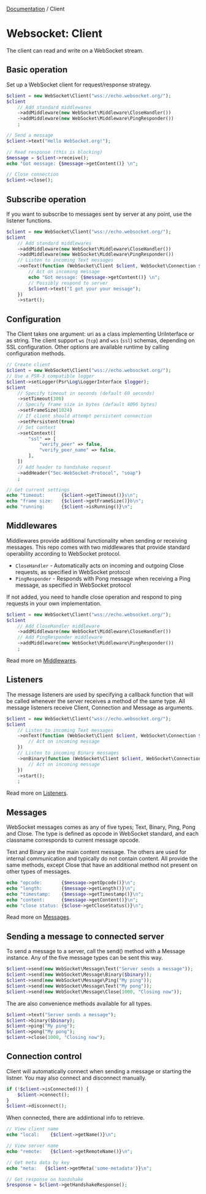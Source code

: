 [Documentation](Index.md) / Client

# Websocket: Client

The client can read and write on a WebSocket stream.

## Basic operation

Set up a WebSocket client for request/response strategy.

```php
$client = new WebSocket\Client("wss://echo.websocket.org/");
$client
    // Add standard middlewares
    ->addMiddleware(new WebSocket\Middleware\CloseHandler())
    ->addMiddleware(new WebSocket\Middleware\PingResponder())
    ;

// Send a message
$client->text("Hello WebSocket.org!");

// Read response (this is blocking)
$message = $client->receive();
echo "Got message: {$message->getContent()} \n";

// Close connection
$client->close();
```

## Subscribe operation

If you want to subscribe to messages sent by server at any point, use the listener functions.

```php
$client = new WebSocket\Client("wss://echo.websocket.org/");
$client
    // Add standard middlewares
    ->addMiddleware(new WebSocket\Middleware\CloseHandler())
    ->addMiddleware(new WebSocket\Middleware\PingResponder())
    // Listen to incoming Text messages
    ->onText(function (WebSocket\Client $client, WebSocket\Connection $connection, WebSocket\Message\Message $message) {
        // Act on incoming message
        echo "Got message: {$message->getContent()} \n";
        // Possibly respond to server
        $client->text("I got your your message");
    })
    ->start();
```

## Configuration

The Client takes one argument: uri as a class implementing UriInterface or as string.
The client support `ws` (`tcp`) and `wss` (`ssl`) schemas, depending on SSL configuration.
Other options are available runtime by calling configuration methods.

```php
// Create client
$client = new WebSocket\Client("wss://echo.websocket.org/");
// Use a PSR-3 compatible logger
$client->setLogger(Psr\Log\LoggerInterface $logger);
$client
    // Specify timeout in seconds (default 60 seconds)
    ->setTimeout(300)
    // Specify frame size in bytes (default 4096 bytes)
    ->setFrameSize(1024)
    // If client should attempt persistent connection
    ->setPersistent(true)
    // Set context
    ->setContext([
        "ssl" => [
            "verify_peer" => false,
            "verify_peer_name" => false,
        ],
    ])
    // Add header to handshake request
    ->addHeader("Sec-WebSocket-Protocol", "soap")
    ;

// Get current settings
echo "timeout:      {$client->getTimeout()}s\n";
echo "frame size:   {$client->getFrameSize()}b\n";
echo "running:      {$client->isRunning()}\n";
```

## Middlewares

Middlewares provide additional functionality when sending or receiving messages.
This repo comes with two middlewares that provide standard operability according to WebSocket protocol.

* `CloseHandler` - Automatically acts on incoming and outgoing Close requests, as specified in WebSocket protocol
* `PingResponder` - Responds with Pong message when receiving a Ping message, as specified in WebSocket protocol

If not added, you need to handle close operation and respond to ping requests in your own implementation.

```php
$client = new WebSocket\Client("wss://echo.websocket.org/");
$client
    // Add CloseHandler middleware
    ->addMiddleware(new WebSocket\Middleware\CloseHandler())
    // Add PingResponder middleware
    ->addMiddleware(new WebSocket\Middleware\PingResponder())
    ;
```

Read more on [Middlewares](Middlewares.md).

## Listeners

The message listeners are used by specifying a callback function that will be called
whenever the server receives a method of the same type.
All message listeners receive Client, Connection and Message as arguments.

```php
$client = new WebSocket\Client("wss://echo.websocket.org/");
$client
    // Listen to incoming Text messages
    ->onText(function (WebSocket\Client $client, WebSocket\Connection $connection, WebSocket\Message\Text $message) {
        // Act on incoming message
    })
    // Listen to incoming Binary messages
    ->onBinary(function (WebSocket\Client $client, WebSocket\Connection $connection, WebSocket\Message\Binary $message) {
        // Act on incoming message
    })
    ->start();
    ;
```

Read more on [Listeners](Listener.md).

## Messages

WebSocket messages comes as any of five types; Text, Binary, Ping, Pong and Close.
The type is defined as opcode in WebSocket standard, and each classname corresponds to current message opcode.

Text and Binary are the main content message. The others are used for internal communication and typically do not contain content.
All provide the same methods, except Close that have an additional method not present on other types of messages.

```php
echo "opcode:       {$message->getOpcode()}\n";
echo "length:       {$message->getLength()}\n";
echo "timestamp:    {$message->getTimestamp()}\n";
echo "content:      {$message->getContent()}\n";
echo "close status: {$close->getCloseStatus()}\n";
```

Read more on [Messages](Message.md).

## Sending a message to connected server

To send a message to a server, call the send() method with a Message instance.
Any of the five message types can be sent this way.

```php
$client->send(new WebSocket\Message\Text("Server sends a message"));
$client->send(new WebSocket\Message\Binary($binary));
$client->send(new WebSocket\Message\Ping("My ping"));
$client->send(new WebSocket\Message\Text("My pong"));
$client->send(new WebSocket\Message\Close(1000, "Closing now"));
```
The are also convenience methods available for all types.
```php
$client->text("Server sends a message");
$client->binary($binary);
$client->ping("My ping");
$client->pong("My pong");
$client->close(1000, "Closing now");
```

## Connection control

Client will automatically connect when sending a message or starting the listner.
You may also connect and disconnect manually.

```php
if (!$client->isConnected()) {
    $client->connect();
}
$client->disconnect();
```

When connected, there are addintional info to retrieve.

```php
// View client name
echo "local:    {$client->getName()}\n";

// View server name
echo "remote:   {$client->getRemoteName()}\n";

// Get meta data by key
echo "meta:   {$client->getMeta('some-metadata')}\n";

// Get response on handshake
$response = $client->getHandshakeResponse();
```
